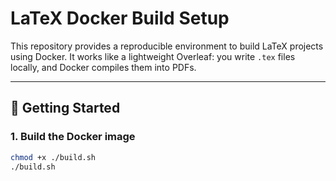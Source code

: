 # LaTeX Docker Build Setup

This repository provides a reproducible environment to build LaTeX projects
using Docker. It works like a lightweight Overleaf: you write `.tex` files
locally, and Docker compiles them into PDFs.

---

## 🚀 Getting Started

### 1. Build the Docker image
```bash
chmod +x ./build.sh
./build.sh
```
